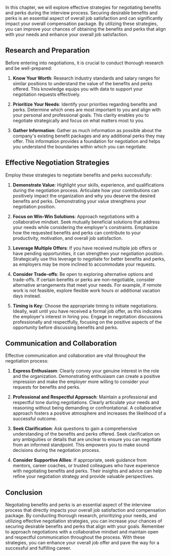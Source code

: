 
In this chapter, we will explore effective strategies for negotiating benefits and perks during the interview process. Securing desirable benefits and perks is an essential aspect of overall job satisfaction and can significantly impact your overall compensation package. By utilizing these strategies, you can improve your chances of obtaining the benefits and perks that align with your needs and enhance your overall job satisfaction.

Research and Preparation
------------------------

Before entering into negotiations, it is crucial to conduct thorough research and be well-prepared:

1. **Know Your Worth**: Research industry standards and salary ranges for similar positions to understand the value of the benefits and perks offered. This knowledge equips you with data to support your negotiation requests effectively.

2. **Prioritize Your Needs**: Identify your priorities regarding benefits and perks. Determine which ones are most important to you and align with your personal and professional goals. This clarity enables you to negotiate strategically and focus on what matters most to you.

3. **Gather Information**: Gather as much information as possible about the company's existing benefit packages and any additional perks they may offer. This information provides a foundation for negotiation and helps you understand the boundaries within which you can negotiate.

Effective Negotiation Strategies
--------------------------------

Employ these strategies to negotiate benefits and perks successfully:

1. **Demonstrate Value**: Highlight your skills, experience, and qualifications during the negotiation process. Articulate how your contributions can positively impact the organization and why you deserve the desired benefits and perks. Demonstrating your value strengthens your negotiation position.

2. **Focus on Win-Win Solutions**: Approach negotiations with a collaborative mindset. Seek mutually beneficial solutions that address your needs while considering the employer's constraints. Emphasize how the requested benefits and perks can contribute to your productivity, motivation, and overall job satisfaction.

3. **Leverage Multiple Offers**: If you have received multiple job offers or have pending opportunities, it can strengthen your negotiation position. Strategically use this leverage to negotiate for better benefits and perks, as employers may be more inclined to accommodate your requests.

4. **Consider Trade-offs**: Be open to exploring alternative options and trade-offs. If certain benefits or perks are non-negotiable, consider alternative arrangements that meet your needs. For example, if remote work is not feasible, explore flexible work hours or additional vacation days instead.

5. **Timing is Key**: Choose the appropriate timing to initiate negotiations. Ideally, wait until you have received a formal job offer, as this indicates the employer's interest in hiring you. Engage in negotiation discussions professionally and respectfully, focusing on the positive aspects of the opportunity before discussing benefits and perks.

Communication and Collaboration
-------------------------------

Effective communication and collaboration are vital throughout the negotiation process:

1. **Express Enthusiasm**: Clearly convey your genuine interest in the role and the organization. Demonstrating enthusiasm can create a positive impression and make the employer more willing to consider your requests for benefits and perks.

2. **Professional and Respectful Approach**: Maintain a professional and respectful tone during negotiations. Clearly articulate your needs and reasoning without being demanding or confrontational. A collaborative approach fosters a positive atmosphere and increases the likelihood of a successful outcome.

3. **Seek Clarification**: Ask questions to gain a comprehensive understanding of the benefits and perks offered. Seek clarification on any ambiguities or details that are unclear to ensure you can negotiate from an informed standpoint. This empowers you to make sound decisions during the negotiation process.

4. **Consider Supportive Allies**: If appropriate, seek guidance from mentors, career coaches, or trusted colleagues who have experience with negotiating benefits and perks. Their insights and advice can help refine your negotiation strategy and provide valuable perspectives.

Conclusion
----------

Negotiating benefits and perks is an essential aspect of the interview process that directly impacts your overall job satisfaction and compensation package. By conducting thorough research, prioritizing your needs, and utilizing effective negotiation strategies, you can increase your chances of securing desirable benefits and perks that align with your goals. Remember to approach negotiations with a collaborative mindset and maintain open and respectful communication throughout the process. With these strategies, you can enhance your overall job offer and pave the way for a successful and fulfilling career.
